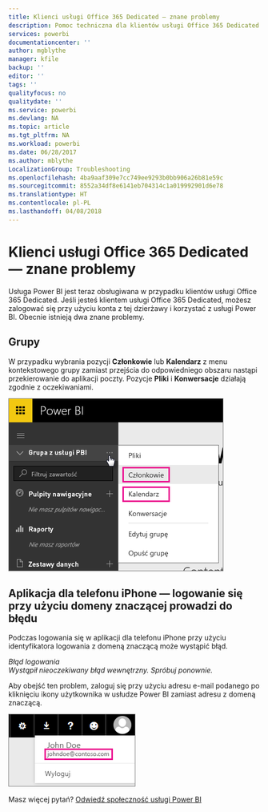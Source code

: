 ```yaml
---
title: Klienci usługi Office 365 Dedicated — znane problemy
description: Pomoc techniczna dla klientów usługi Office 365 Dedicated — znane problemy. W tym temacie opisano problemy charakterystyczne dla klientów usługi Office 365 Dedicated. Obejmuje to ograniczenia dotyczące funkcji grup oraz aplikacji iPhone z domenami znaczącymi.
services: powerbi
documentationcenter: ''
author: mgblythe
manager: kfile
backup: ''
editor: ''
tags: ''
qualityfocus: no
qualitydate: ''
ms.service: powerbi
ms.devlang: NA
ms.topic: article
ms.tgt_pltfrm: NA
ms.workload: powerbi
ms.date: 06/28/2017
ms.author: mblythe
LocalizationGroup: Troubleshooting
ms.openlocfilehash: 4ba9aaf309e7cc749ee9293b0bb906a26b81e59c
ms.sourcegitcommit: 8552a34df8e6141eb704314c1a019992901d6e78
ms.translationtype: HT
ms.contentlocale: pl-PL
ms.lasthandoff: 04/08/2018
---
```

# <a name="office-365-dedicated-customers---known-issues"></a>Klienci usługi Office 365 Dedicated — znane problemy
Usługa Power BI jest teraz obsługiwana w przypadku klientów usługi Office 365 Dedicated.  Jeśli jesteś klientem usługi Office 365 Dedicated, możesz zalogować się przy użyciu konta z tej dzierżawy i korzystać z usługi Power BI. Obecnie istnieją dwa znane problemy.

## <a name="groups"></a>Grupy
W przypadku wybrania pozycji **Członkowie** lub **Kalendarz** z menu kontekstowego grupy zamiast przejścia do odpowiedniego obszaru nastąpi przekierowanie do aplikacji poczty.  Pozycje **Pliki** i **Konwersacje** działają zgodnie z oczekiwaniami.

![](media/service-admin-office-365-dedicated-known-issues/group-menu.png)

## <a name="iphone-app---sign-in-with-vanity-domain-leads-to-error"></a>Aplikacja dla telefonu iPhone — logowanie się przy użyciu domeny znaczącej prowadzi do błędu
Podczas logowania się w aplikacji dla telefonu iPhone przy użyciu identyfikatora logowania z domeną znaczącą może wystąpić błąd.

*Błąd logowania*  
*Wystąpił nieoczekiwany błąd wewnętrzny. Spróbuj ponownie.*

Aby obejść ten problem, zaloguj się przy użyciu adresu e-mail podanego po kliknięciu ikony użytkownika w usłudze Power BI zamiast adresu z domeną znaczącą.

![](media/service-admin-office-365-dedicated-known-issues/sign-in-address.png)

Masz więcej pytań? [Odwiedź społeczność usługi Power BI](http://community.powerbi.com/)

